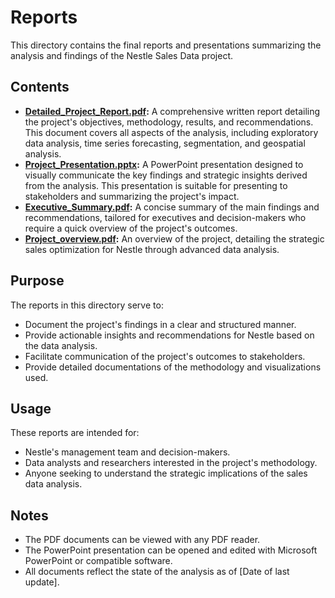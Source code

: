 # Reports

This directory contains the final reports and presentations summarizing the analysis and findings of the Nestle Sales Data project.

## Contents

* **[Detailed_Project_Report.pdf](Project_Report.pdf):** A comprehensive written report detailing the project's objectives, methodology, results, and recommendations. This document covers all aspects of the analysis, including exploratory data analysis, time series forecasting, segmentation, and geospatial analysis.
* **[Project_Presentation.pptx](Project_Presentation.pptx):** A PowerPoint presentation designed to visually communicate the key findings and strategic insights derived from the analysis. This presentation is suitable for presenting to stakeholders and summarizing the project's impact.
* **[Executive_Summary.pdf](Executive_Summary.pdf):** A concise summary of the main findings and recommendations, tailored for executives and decision-makers who require a quick overview of the project's outcomes.
* **[Project_overview.pdf](Project_overview.pdf):** An overview of the project, detailing the strategic sales optimization for Nestle through advanced data analysis.

## Purpose

The reports in this directory serve to:

* Document the project's findings in a clear and structured manner.
* Provide actionable insights and recommendations for Nestle based on the data analysis.
* Facilitate communication of the project's outcomes to stakeholders.
* Provide detailed documentations of the methodology and visualizations used.

## Usage

These reports are intended for:

* Nestle's management team and decision-makers.
* Data analysts and researchers interested in the project's methodology.
* Anyone seeking to understand the strategic implications of the sales data analysis.

## Notes

* The PDF documents can be viewed with any PDF reader.
* The PowerPoint presentation can be opened and edited with Microsoft PowerPoint or compatible software.
* All documents reflect the state of the analysis as of [Date of last update].
